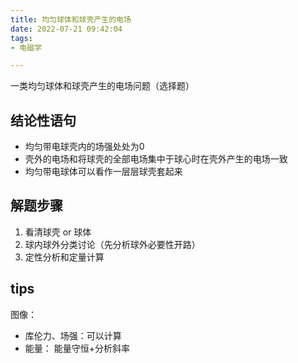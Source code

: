 ```yaml
---
title: 均匀球体和球壳产生的电场
date: 2022-07-21 09:42:04
tags:
- 电磁学

---
```

一类均匀球体和球壳产生的电场问题（选择题）
<!--more-->
## 结论性语句
+ 均匀带电球壳内的场强处处为0
+ 壳外的电场和将球壳的全部电场集中于球心时在壳外产生的电场一致
+ 均匀带电球体可以看作一层层球壳套起来


## 解题步骤
1. 看清球壳 or 球体
2. 球内球外分类讨论（先分析球外必要性开路）
3. 定性分析和定量计算


## tips
图像：
+ 库伦力、场强：可以计算
+ 能量： 能量守恒+分析斜率